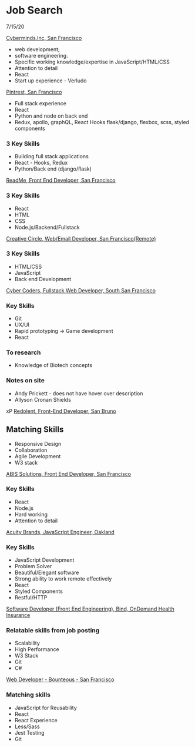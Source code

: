 # Job Search

7/15/20

[Cyberminds.Inc, San Francisco](https://www.linkedin.com/jobs/search/?distance=50&f_E=2&f_TPR=r604800&geoId=101633971&keywords=developer&location=94903%2C%20San%20Rafael%2C%20California%2C%20United%20States)

-   web development;
-   software engineering.
-   Specific working knowledge/expertise in JavaScript/HTML/CSS
-   Attention to detail
-   React
-   Start up experience - Verludo

[Pintrest, San Francisco](https://www.linkedin.com/jobs/search/?currentJobId=1919589393&distance=50&f_E=2&geoId=101633971&keywords=developer&location=San%20Rafael%2C%20California%2C%20United%20States)

-   Full stack experience
-   React
-   Python and node on back end
-   Redux, apollo, graphQL, React Hooks flask/django, flexbox, scss, styled components

### 3 Key Skills

-   Building full stack applications
-   React - Hooks, Redux
-   Python/Back end (django/flask)

[ReadMe, Front End Developer, San Francisco](https://www.linkedin.com/jobs/search/?currentJobId=1947680771&distance=50&f_E=2&geoId=101633971&keywords=developer&location=San%20Rafael%2C%20California%2C%20United%20States)

### 3 Key Skills

-   React
-   HTML
-   CSS
-   Node.js/Backend/Fullstack

[Creative Circle, Web/Email Developer, San Francisco(Remote)](https://www.linkedin.com/jobs/search/?currentJobId=1930363679&f_TPR=r86400&geoId=101633971&keywords=developer&location=94903%2C%20San%20Rafael%2C%20California%2C%20United%20States)

### 3 Key Skills

-   HTML/CSS
-   JavaScript
-   Back end Development

[Cyber Coders, Fullstack Web Developer, South San Francisco](https://www.linkedin.com/jobs/search/?currentJobId=1930396069&distance=50&f_TPR=r86400&geoId=101633971&keywords=developer&location=94903%2C%20San%20Rafael%2C%20California%2C%20United%20States)

### Key Skills

-   Git
-   UX/UI
-   Rapid prototyping -> Game development
-   React

### To research

-   Knowledge of Biotech concepts

### Notes on site

-   Andy Prickett - does not have hover over description
-   Allyson Cronan Shields

xP
[Redolent, Front-End Developer, San Bruno](https://www.linkedin.com/jobs/view/1919938099/?alternateChannel=search&refId=80b625e6-5b85-43da-8736-be476a8c81e9&trk=flagship3_search_srp_jobs)

## Matching Skills

-   Responsive Design
-   Collaboration
-   Agile Development
-   W3 stack

[ABIS Solutions, Front End Developer, San Francisco](https://www.linkedin.com/jobs/view/1955662779/?alternateChannel=search&refId=69113c01-fba0-49ac-b611-2c9a235a5303&trk=flagship3_search_srp_jobs)

### Key Skills

-   React
-   Node.js
-   Hard working
-   Attention to detail

[Acuity Brands, JavaScript Engineer, Oakland](https://www.linkedin.com/jobs/view/1854765799/?alternateChannel=search&refId=80b625e6-5b85-43da-8736-be476a8c81e9&trk=flagship3_search_srp_jobs)

### Key Skills

-   JavaScript Development
-   Problem Solver
-   Beautiful/Elegant software
-   Strong ability to work remote effectively
-   React
-   Styled Components
-   Restful/HTTP

[Software Developer (Front End Engineering), Bind, OnDemand Health Insurance](https://www.linkedin.com/jobs/view/1872976737/?alternateChannel=search&refId=69113c01-fba0-49ac-b611-2c9a235a5303&trk=flagship3_search_srp_jobs)

### Relatable skills from job posting

-   Scalability
-   High Performance
-   W3 Stack
-   Git
-   C#

[Web Developer - Bounteous - San Francisco](https://www.linkedin.com/jobs/search/?currentJobId=1953150582&f_E=2&geoId=101633971&keywords=developer&location=94903%2C%20San%20Rafael%2C%20California%2C%20United%20States&sortBy=DD)

### Matching skills

-   JavaScript for Reusability
-   React
-   React Experience
-   Less/Sass
-   Jest Testing
-   Git
